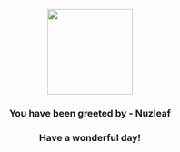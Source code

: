 <p align="center">
    <img src="https://raw.githubusercontent.com/PokeAPI/sprites/master/sprites/pokemon/274.png" width="150" height="150">
</p>
<h3 align="center">You have been greeted by - <b>Nuzleaf</b></h3>
<h3 align="center">Have a wonderful day!</h3>
